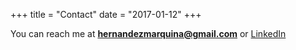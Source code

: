 +++
title = "Contact"
date = "2017-01-12"
+++

You can reach me at **hernandezmarquina@gmail.com** or [LinkedIn](https://www.linkedin.com/in/jonathanhdezm/)